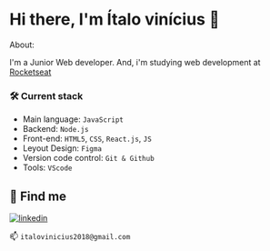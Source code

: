 

# Hi there, I'm Ítalo vinícius 👋

About:

I'm a Junior Web developer. And, i'm studying web development at [Rocketseat](https://www.rocketseat.com.br/)


### 🛠 Current stack
- Main language: `JavaScript`
- Backend: `Node.js`
- Front-end: `HTML5`, `CSS`, `React.js`, `JS`
- Leyout Design: `Figma`
- Version code control: `Git & Github`
- Tools: `VScode`


## 🔗 Find me

[![linkedin](https://img.shields.io/badge/linkedin-0A66C2?style=for-the-badge&logo=linkedin&logoColor=white)](https://www.linkedin.com/in/%C3%ADtalo-vinicius-6469281bb/)

📫  `italovinicius2018@gmail.com`

